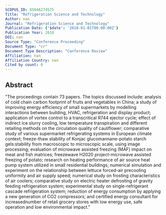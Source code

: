 ```yaml
---
SCOPUS_ID: 85046274575
Title: "Refrigeration Science and Technology"
Author: nan
Journal: "Refrigeration Science and Technology"
Publication Date: {'$date': '2018-01-01T00:00:00Z'}
Publication Year: 2018
DOI: nan
Source Type: "Conference Proceeding"
Document Type: "cr"
Document Type Description: "Conference Review"
Affiliation: nan
Affiliation Country: nan
Cited by count: 0
---
```


## Abstract
"The proceedings contain 73 papers. The topics discussed include: analysis of cold chain carbon footprint of fruits and vegetables in China; a study of improving energy efficiency of small supermarkets by modelling interactions between building, HVAC, refrigeration and display product; application of vortex control to a transcritical R744 ejector cycle; effect of indirect ice slurry cooling, low temperature transpiration and different retailing methods on the circulation quality of cauliflower; comparative study of various supermarket refrigerating systems in European climate context; freeze-thaw stability of Konjac glucomannane-potato starch gels:stability from macroscopic to microscopic scale, using image processing; evaluation of microwave assisted freezing (MAF) impact on meat and fish matrices; freezewave H2020 project-microwave assisted freezing of potato; research on heating performance of air source heat pump system utilized in small residential buildings; numerical simulation and experiment on the relationship between lettuce forced-air precooling uniformity and air supply speed; numerical study on frosting characteristics of air coolers; comparative study on electric heater defrosting of gravity feeding refrigeration system; experimental study on single-refrigerant cascade refrigeration system; reduction of energy consumption by applying a new generation of CO2 compressors; and certified energy consultant for increasednumber of retail grocery stores with low energy use, safe operation and low environmental impact."
